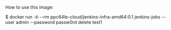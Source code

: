 How to use this image:

$ docker run -ti --rm ppc64le-cloud/jenkins-infra-amd64:0.1 jenkins-jobs --user admin --password passw0rd delete test1
